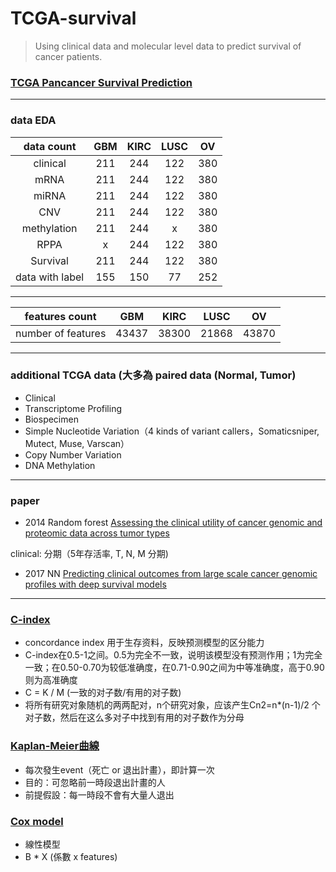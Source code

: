 # TCGA-survival
> Using clinical data and molecular level data to predict survival of cancer patients.

### [TCGA Pancancer Survival Prediction](https://www.synapse.org/#!Synapse:syn1710282/wiki/27303)
- - -

### data EDA

| data count | GBM | KIRC | LUSC | OV |
| :--------: | :---: |:-----:| :-----:| :-----: |
|clinical|211|244|122|380|
|mRNA|211|244|122|380|
|miRNA|211|244|122|380|
|CNV|211|244|122|380|
|methylation|211|244|x|380|
|RPPA|x|244|122|380|
|Survival|211|244|122|380|
|data with label|155|150|77|252|

- - -

| features count | GBM | KIRC | LUSC | OV |
| :--------: | :---: |:-----:| :-----:| :-----: |
|number of features|43437|38300|21868|43870|
- - -

### additional TCGA data (大多為 paired data (Normal, Tumor)
- Clinical
- Transcriptome Profiling
- Biospecimen
- Simple Nucleotide Variation（4 kinds of variant callers，Somaticsniper, Mutect, Muse, Varscan）
- Copy Number Variation
- DNA Methylation
- - -

### paper
- 2014 Random forest [Assessing the clinical utility of cancer genomic and proteomic data across tumor types](https://www.nature.com/articles/nbt.2940.pdf)

clinical: 分期（5年存活率, T, N, M 分期)
 
- 2017 NN [Predicting clinical outcomes from large scale cancer genomic profiles with deep survival models](https://www.nature.com/articles/s41598-017-11817-6.pdf)
- - -

### [C-index](http://ttdoc.cn/article/652.jhtml)
- concordance index 用于生存资料，反映预测模型的区分能力
- C-index在0.5-1之间。0.5为完全不一致，说明该模型没有预测作用；1为完全一致；在0.50-0.70为较低准确度，在0.71-0.90之间为中等准确度，高于0.90则为高准确度
- C = K / M (一致的对子数/有用的对子数)
- 将所有研究对象随机的两两配对，n个研究对象，应该产生Cn2=n*(n-1)/2 个对子数，然后在这么多对子中找到有用的对子数作为分母

### [Kaplan-Meier曲線](http://biostatdept.cmu.edu.tw/doc/epaper_a/paper/teaching_corner_062_1.pdf)
- 每次發生event（死亡 or 退出計畫），即計算一次
- 目的：可忽略前一時段退出計畫的人
- 前提假設：每一時段不會有大量人退出

### [Cox model](http://biostatdept.cmu.edu.tw/doc/epaper_a/paper/teaching_corner_064.pdf)
- 線性模型
- B * X (係數 x features)

